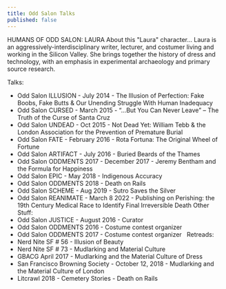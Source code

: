 ```yaml
---
title: Odd Salon Talks
published: false
---
```


HUMANS OF ODD SALON: LAURA
About this "Laura" character...
Laura is an aggressively-interdisciplinary writer, lecturer, and costumer living and working in the Silicon Valley. She brings together the history of dress and technology, with an emphasis in experimental archaeology and primary source research.

Talks:
- Odd Salon ILLUSION - July 2014 - The Illusion of Perfection: Fake Boobs, Fake Butts & Our Unending Struggle With Human Inadequacy
- Odd Salon CURSED - March 2015 - “…But You Can Never Leave” – The Truth of the Curse of Santa Cruz
- Odd Salon UNDEAD - Oct 2015 - Not Dead Yet: William Tebb & the London Association for the Prevention of Premature Burial
- Odd Salon FATE - February 2016 - Rota Fortuna: The Original Wheel of Fortune
- Odd Salon ARTIFACT - July 2016 - Buried Beards of the Thames
- Odd Salon ODDMENTS 2017 - December 2017 - Jeremy Bentham and the Formula for Happiness
- Odd Salon EPIC - May 2018 - Indigenous Accuracy
- Odd Salon ODDMENTS 2018 - Death on Rails
- Odd Salon SCHEME - Aug 2019 - Sutro Saves the Silver
- Odd Salon REANIMATE - March 8 2022 - Publishing on Perishing: the 19th Century Medical Race to Identify Final Irreversible Death
Other Stuff:
- Odd Salon JUSTICE - August 2016 - Curator
- Odd Salon ODDMENTS 2016 - Costume contest organizer  
- Odd Salon ODDMENTS 2017 - Costume contest organizer  
Retreads:
- Nerd Nite SF # 56 - Illusion of Beauty
- Nerd Nite SF # 73 - Mudlarking and Material Culture
- GBACG April 2017 - Mudlarking and the Material Culture of Dress 
- San Francisco Browning Society - October 12, 2018 - Mudlarking and the Material Culture of London
- Litcrawl 2018 - Cemetery Stories - Death on Rails
 

